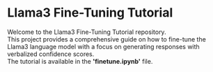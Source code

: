 # Llama3 Fine-Tuning Tutorial
Welcome to the Llama3 Fine-Tuning Tutorial repository.  
This project provides a comprehensive guide on how to fine-tune the Llama3 language model with a focus on generating responses with verbalized confidence scores.  
The tutorial is available in the __'finetune.ipynb'__ file.
